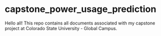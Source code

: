 # capstone_power_usage_prediction

Hello all! This repo contains all documents associated with my capstone project at Colorado State University - Global Campus.
